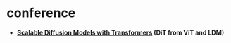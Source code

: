 # conference
- **[Scalable Diffusion Models with Transformers](https://www.wpeebles.com/DiT) (DiT from ViT and LDM)**